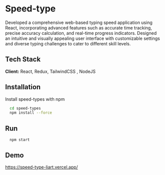 
# Speed-type

Developed a comprehensive web-based typing speed application using React, incorporating advanced
features such as accurate time tracking, precise accuracy calculation, and real-time progress indicators.
Designed an intuitive and visually appealing user interface with customizable settings and diverse typing
challenges to cater to different skill levels.


## Tech Stack

**Client:** React, Redux, TailwindCSS , NodeJS




## Installation

Install speed-types with npm

```bash
  cd speed-types
  npm install --force
```

## Run
```
  npm start
```
    
## Demo

https://speed-type-liart.vercel.app/

